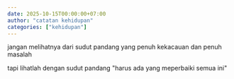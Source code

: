 ```yaml
---
date: 2025-10-15T00:00:00+07:00
author: "catatan kehidupan"
categories: ["kehidupan"]
---
```


jangan melihatnya dari sudut pandang yang penuh kekacauan dan penuh masalah

tapi lihatlah dengan sudut pandang
"harus ada yang meperbaiki semua ini"